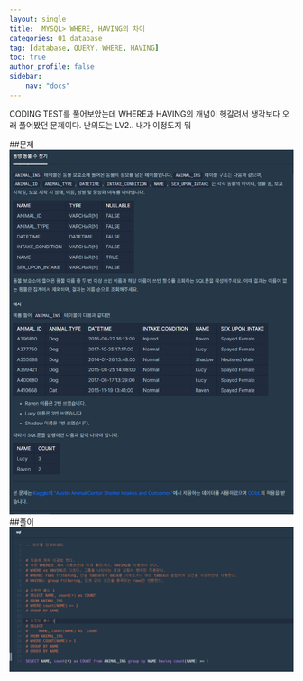 ```yaml
---
layout: single
title:  MYSQL> WHERE, HAVING의 차이
categories: 01_database
tag: [database, QUERY, WHERE, HAVING]
toc: true
author_profile: false
sidebar:
    nav: "docs"
---
```


CODING TEST를 풀어보았는데 WHERE과 HAVING의 개념이 헷갈려서 생각보다 오래 풀어봤던 문제이다. 난의도는 LV2.. 내가 이정도지 뭐

##문제
<img src = "/assets/img/bongs/QUESTION.png">
<br>
##풀이
<img src = "/assets/img/bongs/ANSWER.png">

